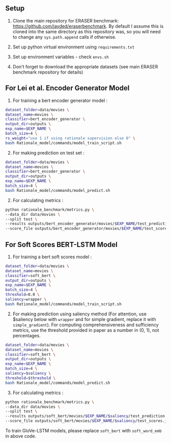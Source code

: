 Setup
----------

1. Clone the main repository for ERASER benchmark: <https://github.com/jayded/eraserbenchmark>. By default I assume this is cloned into the same directory as this repository was, so you will need to change any `sys.path.append` calls if otherwise.

2. Set up python virtual environment using `requirements.txt`

3. Set up environment variables - check `envs.sh`

4. Don't forget to download the appropriate datasets (see main ERASER benchmark repository for details)

For Lei et al. Encoder Generator Model
---------------------------------------

1. For training a bert encoder generator model :
```bash
dataset_folder=data/movies \
dataset_name=movies \
classifier=bert_encoder_generator \
output_dir=outputs \
exp_name=$EXP_NAME \
batch_size=4 \
rs_weight="use 1 if using rationale supervision else 0" \
bash Rationale_model/commands/model_train_script.sh
```

2. For making prediction on test set :
```bash
dataset_folder=data/movies \
dataset_name=movies \
classifier=bert_encoder_generator \
output_dir=outputs \
exp_name=$EXP_NAME \
batch_size=4 \
bash Rationale_model/commands/model_predict.sh
```

2. For calculating metrics : 
```bash
python rationale_benchmark/metrics.py \
--data_dir data/movies \
--split test \
--results outputs/bert_encoder_generator/movies/$EXP_NAME/test_prediction.jsonl \
--score_file outputs/bert_encoder_generator/movies/$EXP_NAME/test_scores.json
```

For Soft Scores BERT-LSTM Model
---------------------

1. For training a bert soft scores model :
```bash
dataset_folder=data/movies \
dataset_name=movies \
classifier=soft_bert \
output_dir=outputs \
exp_name=$EXP_NAME \
batch_size=4 \
threshold=0.0 \
saliency=wrapper \
bash Rationale_model/commands/model_train_script.sh
```
2. For making prediction using saliency method (For attention, use $saliency below with `wrapper` and for simple gradient, replace it with `simple_gradient`). For computing comprehensiveness and sufficiency metrics, use the threshold provided in paper as a number in (0, 1), not percentages.

```bash
dataset_folder=data/movies \
dataset_name=movies \
classifier=soft_bert \
output_dir=outputs \
exp_name=$EXP_NAME \
batch_size=4 \
saliency=$saliency \
threshold=$threshold \
bash Rationale_model/commands/model_predict.sh
```

3. For calculating metrics : 

```bash
python rationale_benchmark/metrics.py \
--data_dir data/movies \
--split test \
--results outputs/soft_bert/movies/$EXP_NAME/$saliency/test_prediction.jsonl \
--score_file outputs/soft_bert/movies/$EXP_NAME/$saliency/test_scores.json
```
To train GloVe-LSTM models, please replace `soft_bert` with `soft_word_emb` in above code.
